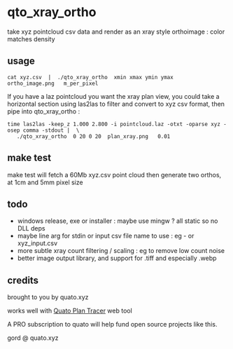 # qto_xray_ortho

take xyz pointcloud csv data and render as an xray style orthoimage : color matches density

## usage 

    cat xyz.csv  |  ./qto_xray_ortho  xmin xmax ymin ymax   ortho_image.png   m_per_pixel

If you have a laz pointcloud you want the xray plan view, you could take a horizontal section
using las2las to filter and convert to xyz csv format, then pipe into qto_xray_ortho : 

    time las2las -keep_z 1.000 2.800 -i pointcloud.laz -otxt -oparse xyz -osep comma -stdout |  \
       ./qto_xray_ortho  0 20 0 20  plan_xray.png   0.01

## make test

make test will fetch a 60Mb xyz.csv point cloud
then generate two orthos, at 1cm and 5mm pixel size

## todo

 - windows release, exe or installer : maybe use mingw ? all static so no DLL deps
 - maybe  line arg for stdin or input csv file name to use : eg - or xyz_input.csv
 - more subtle xray count filtering / scaling : eg to remove low count noise
 - better image output library, and support for .tiff and especially .webp

## credits

brought to you by quato.xyz

works well with [Quato Plan Tracer](https://quato.xyz/plan_tracer/plan_tracer.html) web tool

A PRO subscription to quato will help fund open source projects like this.

gord @ quato.xyz

